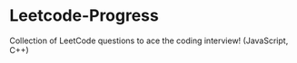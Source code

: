 # Leetcode-Progress
Collection of LeetCode questions to ace the coding interview! (JavaScript, C++)
